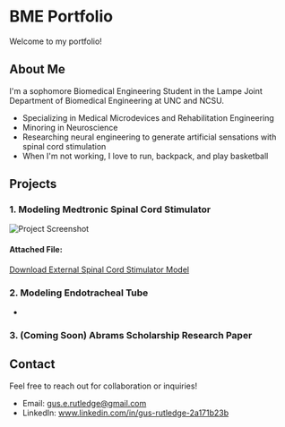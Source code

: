 # BME Portfolio

Welcome to my portfolio!

## About Me

I'm a sophomore Biomedical Engineering Student in the Lampe Joint Department of Biomedical Engineering at UNC and NCSU. 

- Specializing in Medical Microdevices and Rehabilitation Engineering
- Minoring in Neuroscience
- Researching neural engineering to generate artificial sensations with spinal cord stimulation
- When I'm not working, I love to run, backpack, and play basketball

## Projects

### 1. Modeling Medtronic Spinal Cord Stimulator
![Project Screenshot](./mnt/data/Medtronic%20External%20SCS.png)

#### Attached File:
[Download External Spinal Cord Stimulator Model](./mnt/data/External%20Spinal%20Cord%20Stimulator.step)

### 2. Modeling Endotracheal Tube
-

### 3. (Coming Soon) Abrams Scholarship Research Paper

## Contact

Feel free to reach out for collaboration or inquiries!

- Email: gus.e.rutledge@gmail.com
- LinkedIn: www.linkedin.com/in/gus-rutledge-2a171b23b


